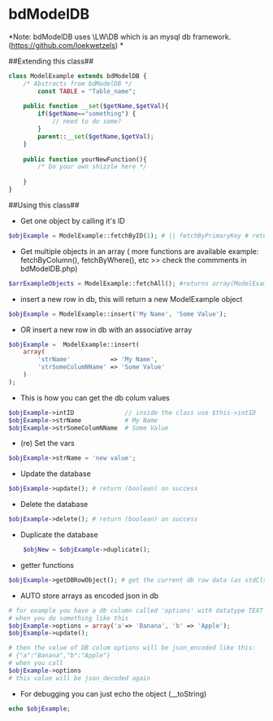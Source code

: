 # bdModelDB #

*Note: bdModelDB uses \LW\DB which is an mysql db framework. (https://github.com/loekwetzels) *


##Extending this class##
```php
class ModelExample extends bdModelDB {
	/* Abstracts from bdModelDB */
		const TABLE = "Table_name";
		
	public function __set($getName,$getVal){
		if($getName=="something") {
			// need to do some?		
		}
		parent::__set($getName,$getVal);
	}
	
	public function yourNewFunction(){
		/* Do your own shizzle here */
		
	}
}
```

##Using this class##
- Get one object by calling it's ID
```php
$objExample = ModelExample::fetchByID(1); # || fetchByPrimaryKey # returns ModelExample object
```

- Get multiple objects in an array
( more functions are available example: fetchByColumn(), fetchByWhere(), etc >> check the commments in bdModelDB.php)
```php
$arrExampleObjects = ModelExample::fetchAll(); #returns array(ModelExample object,ModelExample object,ModelExample object,...)
```

- insert a new row in db, this will return a new ModelExample object
```php
$objExample = ModelExample::insert('My Name', 'Some Value');
```

- OR insert a new row in db with an associative array
```php
$objExample =  ModelExample::insert(
	array(
		'strName' 			=> 'My Name', 
		'strSomeColumNName' => 'Some Value'
	)
);
```


- This is how you can get the db colum values
```php
$objExample->intID 				// inside the class use $this->intID
$objExample->strName 			# My Name
$objExample->strSomeColumNName  # Some Value
```

- (re) Set the vars 
```php
$objExample->strName = 'new value';
```	

- Update the database
```php
$objExample->update(); # return (boolean) on success
```

- Delete the database
```php
$objExample->delete(); # return (boolean) on success
```

- Duplicate the database
```php
	$objNew = $objExample->duplicate();
```

- getter functions
```php
$objExample->getDBRowObject(); # get the current db row data (as stdCls object)
```


- AUTO store arrays as encoded json in db
```php
# for example you have a db column called 'options' with datatype TEXT 
# when you do something like this
$objExample->options = array('a'=> 'Banana', 'b' => 'Apple');
$objExample->update();

# then the value of DB colum options will be json_encoded like this:
# {"a":"Banana","b":"Apple"}
# when you call
$objExample->options 
# this value will be json_decoded again

```

- For debugging you can just echo the object  (__toString)
```php
echo $objExample;
```